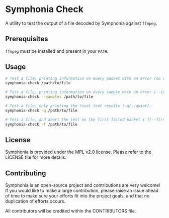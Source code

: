 # Symphonia Check

A utility to test the output of a file decoded by Symphonia against `ffmpeg`.

## Prerequisites

`ffmpeg` must be installed and present in your `PATH`.

## Usage

```bash
# Test a file, printing information on every packet with an error (no extra arguments).
symphonia-check /path/to/file

# Test a file, printing information on every sample with an error (--samples).
symphonia-check --samples /path/to/file

# Test a file, only printing the final test results (-q/--quiet).
symphonia-check -q /path/to/file

# Test a file, and abort the test on the first failed packet (-f/--first-fail).
symphonia-check -f /path/to/file
```

## License

Symphonia is provided under the MPL v2.0 license. Please refer to the LICENSE file for more details.

## Contributing

Symphonia is an open-source project and contributions are very welcome! If you would like to make a large contribution, please raise an issue ahead of time to make sure your efforts fit into the project goals, and that no duplication of efforts occurs.

All contributors will be credited within the CONTRIBUTORS file.
